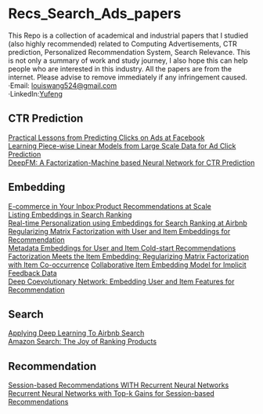 # Recs_Search_Ads_papers
This Repo is a collection of academical and industrial papers that I studied (also highly recommended) related to Computing Advertisements, CTR prediction, Personalized Recommendation System, Search Relevance. This is not only a summary of work and study journey, I also hope this can help people who are interested in this industry. All the papers are from the internet. Please advise to remove immediately if any infringement caused.<br>
·Email: louiswang524@gmail.com<br>
·LinkedIn:[Yufeng](https://www.linkedin.com/in/yu-feng/)<br>
## CTR Prediction
[Practical Lessons from Predicting Clicks on Ads at Facebook](http://quinonero.net/Publications/predicting-clicks-facebook.pdf)<br>
[Learning Piece-wise Linear Models from Large Scale Data for Ad Click Prediction](https://arxiv.org/pdf/1704.05194.pdf)<br>
[DeepFM: A Factorization-Machine based Neural Network for CTR Prediction](https://arxiv.org/pdf/1703.04247.pdf)<br>

## Embedding
[E-commerce in Your Inbox:Product Recommendations at Scale](https://arxiv.org/pdf/1606.07154.pdf)<br>
[Listing Embeddings in Search Ranking](https://medium.com/airbnb-engineering/listing-embeddings-for-similar-listing-recommendations-and-real-time-personalization-in-search-601172f7603e)<br>
[Real-time Personalization using Embeddings for Search Ranking at Airbnb](http://delivery.acm.org/10.1145/3220000/3219885/p311-grbovic.pdf?ip=67.4.195.29&id=3219885&acc=OPENTOC&key=4D4702B0C3E38B35%2E4D4702B0C3E38B35%2E4D4702B0C3E38B35%2E054E54E275136550&__acm__=1544501067_716a80f3d3f98e3446dc2ab2039f1ed4)<br>
[Regularizing Matrix Factorization with User and Item Embeddings for Recommendation](https://arxiv.org/pdf/1809.00979.pdf)<br>
[Metadata Embeddings for User and Item Cold-start Recommendations](https://arxiv.org/pdf/1507.08439.pdf)<br>
[Factorization Meets the Item Embedding: Regularizing Matrix Factorization with Item Co-occurrence](http://dawenl.github.io/publications/LiangACB16-cofactor.pdf)
[Collaborative Item Embedding Model for Implicit Feedback Data](https://arxiv.org/pdf/1805.05005.pdf)<br>
[Deep Coevolutionary Network: Embedding User and Item Features for Recommendation](https://www.cc.gatech.edu/~lsong/papers/rnn_coevolve.pdf)<br>

## Search
[Applying Deep Learning To Airbnb Search](https://arxiv.org/pdf/1810.09591.pdf)<br>
[Amazon Search: The Joy of Ranking Products](http://additivegroves.net/papers/a9ext_sigir16.pdf)<br>

## Recommendation
[Session-based Recommendations WITH Recurrent Neural Networks](https://arxiv.org/pdf/1511.06939.pdf)<br>
[Recurrent Neural Networks with Top-k Gains for Session-based Recommendations](https://arxiv.org/pdf/1706.03847.pdf)<br>
